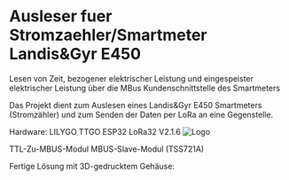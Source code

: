 # Ausleser fuer Stromzaehler/Smartmeter Landis&Gyr E450
Lesen von Zeit, bezogener elektrischer Leistung und eingespeister elektrischer Leistung über die MBus Kundenschnittstelle des Smartmeters

Das Projekt dient zum Auslesen eines Landis&Gyr E450 Smartmeters (Stromzähler)
und zum Senden der Daten per LoRa an eine Gegenstelle.

Hardware:  LILYGO TTGO ESP32 LoRa32 V2.1.6
![Logo](https://github.com/c-e-github/Ausleser-fuer-Stromzaehler-Smartmeter-Landis-Gyr-E450/pics/TTGO_ESP32_LoRa_V2_pinout_pinmap.jpg)


TTL-Zu-MBUS-Modul MBUS-Slave-Modul (TSS721A)

 
Fertige Lösung mit 3D-gedrucktem Gehäuse:


